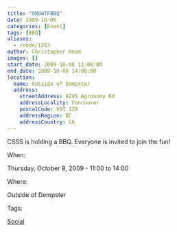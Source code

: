 ```yaml
---
title: "OMGWTFBBQ"
date: 2009-10-05
categories: [Event]
tags: [BBQ]
aliases:
  - /node/1263
author: Christopher Head
images: []
start_date: 2009-10-08 11:00:00
end_date: 2009-10-08 14:00:00
location:
  name: Outside of Dempster
  address:
    streetAddress: 6245 Agronomy Rd
    addressLocality: Vancouver
    postalCode: V6T 1Z4
    addressRegion: BC
    addressCountry: CA
---
```


CSSS is holding a BBQ. Everyone is invited to join the fun!

When: 

Thursday, October 8, 2009 - 11:00 to 14:00

Where: 

Outside of Dempster

Tags: 

[Social](/social)
